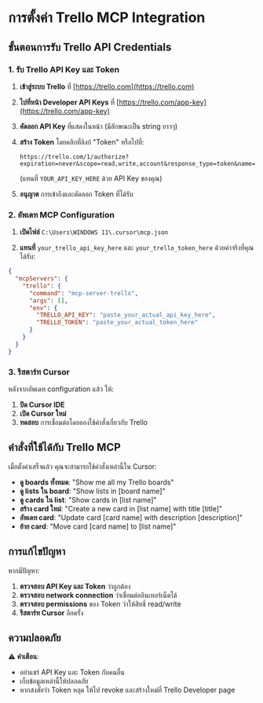 # การตั้งค่า Trello MCP Integration

## ขั้นตอนการรับ Trello API Credentials

### 1. รับ Trello API Key และ Token

1. **เข้าสู่ระบบ Trello** ที่ [https://trello.com](https://trello.com)

2. **ไปที่หน้า Developer API Keys** ที่ [https://trello.com/app-key](https://trello.com/app-key)

3. **คัดลอก API Key** ที่แสดงในหน้า (มีลักษณะเป็น string ยาวๆ)

4. **สร้าง Token** โดยคลิกที่ลิงก์ "Token" หรือไปที่:
   ```
   https://trello.com/1/authorize?expiration=never&scope=read,write,account&response_type=token&name=MCP%20Server&key=YOUR_API_KEY_HERE
   ```
   (แทนที่ `YOUR_API_KEY_HERE` ด้วย API Key ของคุณ)

5. **อนุญาต** การเข้าถึงและคัดลอก Token ที่ได้รับ

### 2. อัพเดท MCP Configuration

1. **เปิดไฟล์** `C:\Users\WINDOWS 11\.cursor\mcp.json`

2. **แทนที่** `your_trello_api_key_here` และ `your_trello_token_here` ด้วยค่าจริงที่คุณได้รับ:

```json
{
  "mcpServers": {
    "trello": {
      "command": "mcp-server-trello",
      "args": [],
      "env": {
        "TRELLO_API_KEY": "paste_your_actual_api_key_here",
        "TRELLO_TOKEN": "paste_your_actual_token_here"
      }
    }
  }
}
```

### 3. รีสตาร์ท Cursor

หลังจากอัพเดท configuration แล้ว ให้:
1. **ปิด Cursor IDE**
2. **เปิด Cursor ใหม่**
3. **ทดสอบ** การเชื่อมต่อโดยลองใช้คำสั่งเกี่ยวกับ Trello

## คำสั่งที่ใช้ได้กับ Trello MCP

เมื่อตั้งค่าเสร็จแล้ว คุณจะสามารถใช้คำสั่งเหล่านี้ใน Cursor:

- **ดู boards ทั้งหมด**: "Show me all my Trello boards"
- **ดู lists ใน board**: "Show lists in [board name]"
- **ดู cards ใน list**: "Show cards in [list name]"
- **สร้าง card ใหม่**: "Create a new card in [list name] with title [title]"
- **อัพเดท card**: "Update card [card name] with description [description]"
- **ย้าย card**: "Move card [card name] to [list name]"

## การแก้ไขปัญหา

หากมีปัญหา:
1. **ตรวจสอบ API Key และ Token** ว่าถูกต้อง
2. **ตรวจสอบ network connection** ว่าเชื่อมต่ออินเทอร์เน็ตได้
3. **ตรวจสอบ permissions** ของ Token ว่าให้สิทธิ์ read/write
4. **รีสตาร์ท Cursor** อีกครั้ง

## ความปลอดภัย

⚠️ **คำเตือน**: 
- อย่าแชร์ API Key และ Token กับคนอื่น
- เก็บข้อมูลเหล่านี้ให้ปลอดภัย
- หากสงสัยว่า Token หลุด ให้ไป revoke และสร้างใหม่ที่ Trello Developer page
